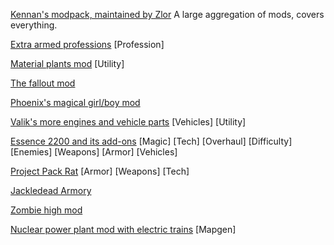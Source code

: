 [Kennan's modpack, maintained by Zlor](https://github.com/Zlorthishen/BrightNights-Structured-Kenan-Modpack)
A large aggregation of mods, covers everything.

[Extra armed professions](https://github.com/Shad0wBlad321/Profession-Mod)
[Profession]

[Material plants mod](https://github.com/shmakota/Material-Plants)
[Utility] 

[The fallout mod](https://github.com/WarriorKingBob/Fallout_BrightNights/tree/main)

[Phoenix's magical girl/boy mod](https://github.com/yay855/Hope-in-the-Dark)

[Valik's more engines and vehicle parts](https://github.com/Valikdu/Valik_Vehicle_Expansion)
[Vehicles] [Utility] 

[Essence 2200 and its add-ons](https://github.com/RoyalFox2140/Essence2200)
[Magic] [Tech] [Overhaul] [Difficulty] [Enemies] [Weapons] [Armor] [Vehicles] 

[Project Pack Rat](https://github.com/NobleJake/ProjectPackRat)
[Armor] [Weapons] [Tech] 

[Jackledead Armory](https://github.com/jackledead/jackledead_armory)

[Zombie high mod](https://github.com/thhoney08/ZombieHighMod)

[Nuclear power plant mod with electric trains](https://github.com/OpsCoretango/Nuclear_Power_Plant_BN)
[Mapgen] 
